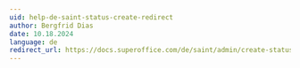 ```yaml
---
uid: help-de-saint-status-create-redirect
author: Bergfrid Dias
date: 10.18.2024
language: de
redirect_url: https://docs.superoffice.com/de/saint/admin/create-status.html
---
```

